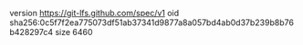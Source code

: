 version https://git-lfs.github.com/spec/v1
oid sha256:0c5f7f2ea775073df51ab37341d9877a8a057bd4ab0d37b239b8b76b428297c4
size 6460
